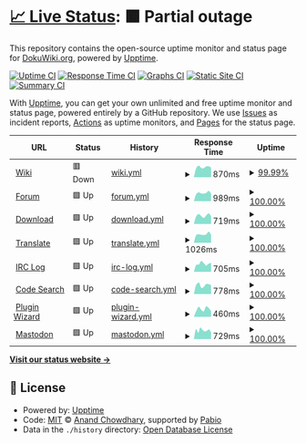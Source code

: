 # [📈 Live Status](https://dokuwiki.github.io/status): <!--live status--> **🟧 Partial outage**

This repository contains the open-source uptime monitor and status page for [DokuWiki.org](https://www.dokuwiki.org), powered by [Upptime](https://github.com/upptime/upptime).

[![Uptime CI](https://github.com/dokuwiki/status/workflows/Uptime%20CI/badge.svg)](https://github.com/dokuwiki/status/actions?query=workflow%3A%22Uptime+CI%22)
[![Response Time CI](https://github.com/dokuwiki/status/workflows/Response%20Time%20CI/badge.svg)](https://github.com/dokuwiki/status/actions?query=workflow%3A%22Response+Time+CI%22)
[![Graphs CI](https://github.com/dokuwiki/status/workflows/Graphs%20CI/badge.svg)](https://github.com/dokuwiki/status/actions?query=workflow%3A%22Graphs+CI%22)
[![Static Site CI](https://github.com/dokuwiki/status/workflows/Static%20Site%20CI/badge.svg)](https://github.com/dokuwiki/status/actions?query=workflow%3A%22Static+Site+CI%22)
[![Summary CI](https://github.com/dokuwiki/status/workflows/Summary%20CI/badge.svg)](https://github.com/dokuwiki/status/actions?query=workflow%3A%22Summary+CI%22)

With [Upptime](https://upptime.js.org), you can get your own unlimited and free uptime monitor and status page, powered entirely by a GitHub repository. We use [Issues](https://github.com/dokuwiki/status/issues) as incident reports, [Actions](https://github.com/dokuwiki/status/actions) as uptime monitors, and [Pages](https://dokuwiki.github.io/status) for the status page.

<!--start: status pages-->
<!-- This summary is generated by Upptime (https://github.com/upptime/upptime) -->
<!-- Do not edit this manually, your changes will be overwritten -->
<!-- prettier-ignore -->
| URL | Status | History | Response Time | Uptime |
| --- | ------ | ------- | ------------- | ------ |
| <img alt="" src="https://icons.duckduckgo.com/ip3/www.dokuwiki.org.ico" height="13"> [Wiki](https://www.dokuwiki.org) | 🟥 Down | [wiki.yml](https://github.com/dokuwiki/status/commits/HEAD/history/wiki.yml) | <details><summary><img alt="Response time graph" src="./graphs/wiki/response-time-week.png" height="20"> 870ms</summary><br><a href="https://status.dokuwiki.org/history/wiki"><img alt="Response time 1329" src="https://img.shields.io/endpoint?url=https%3A%2F%2Fraw.githubusercontent.com%2Fdokuwiki%2Fstatus%2FHEAD%2Fapi%2Fwiki%2Fresponse-time.json"></a><br><a href="https://status.dokuwiki.org/history/wiki"><img alt="24-hour response time 830" src="https://img.shields.io/endpoint?url=https%3A%2F%2Fraw.githubusercontent.com%2Fdokuwiki%2Fstatus%2FHEAD%2Fapi%2Fwiki%2Fresponse-time-day.json"></a><br><a href="https://status.dokuwiki.org/history/wiki"><img alt="7-day response time 870" src="https://img.shields.io/endpoint?url=https%3A%2F%2Fraw.githubusercontent.com%2Fdokuwiki%2Fstatus%2FHEAD%2Fapi%2Fwiki%2Fresponse-time-week.json"></a><br><a href="https://status.dokuwiki.org/history/wiki"><img alt="30-day response time 1153" src="https://img.shields.io/endpoint?url=https%3A%2F%2Fraw.githubusercontent.com%2Fdokuwiki%2Fstatus%2FHEAD%2Fapi%2Fwiki%2Fresponse-time-month.json"></a><br><a href="https://status.dokuwiki.org/history/wiki"><img alt="1-year response time 1329" src="https://img.shields.io/endpoint?url=https%3A%2F%2Fraw.githubusercontent.com%2Fdokuwiki%2Fstatus%2FHEAD%2Fapi%2Fwiki%2Fresponse-time-year.json"></a></details> | <details><summary><a href="https://status.dokuwiki.org/history/wiki">99.99%</a></summary><a href="https://status.dokuwiki.org/history/wiki"><img alt="All-time uptime 99.90%" src="https://img.shields.io/endpoint?url=https%3A%2F%2Fraw.githubusercontent.com%2Fdokuwiki%2Fstatus%2FHEAD%2Fapi%2Fwiki%2Fuptime.json"></a><br><a href="https://status.dokuwiki.org/history/wiki"><img alt="24-hour uptime 99.94%" src="https://img.shields.io/endpoint?url=https%3A%2F%2Fraw.githubusercontent.com%2Fdokuwiki%2Fstatus%2FHEAD%2Fapi%2Fwiki%2Fuptime-day.json"></a><br><a href="https://status.dokuwiki.org/history/wiki"><img alt="7-day uptime 99.99%" src="https://img.shields.io/endpoint?url=https%3A%2F%2Fraw.githubusercontent.com%2Fdokuwiki%2Fstatus%2FHEAD%2Fapi%2Fwiki%2Fuptime-week.json"></a><br><a href="https://status.dokuwiki.org/history/wiki"><img alt="30-day uptime 100.00%" src="https://img.shields.io/endpoint?url=https%3A%2F%2Fraw.githubusercontent.com%2Fdokuwiki%2Fstatus%2FHEAD%2Fapi%2Fwiki%2Fuptime-month.json"></a><br><a href="https://status.dokuwiki.org/history/wiki"><img alt="1-year uptime 99.90%" src="https://img.shields.io/endpoint?url=https%3A%2F%2Fraw.githubusercontent.com%2Fdokuwiki%2Fstatus%2FHEAD%2Fapi%2Fwiki%2Fuptime-year.json"></a></details>
| <img alt="" src="https://icons.duckduckgo.com/ip3/forum.dokuwiki.org.ico" height="13"> [Forum](https://forum.dokuwiki.org) | 🟩 Up | [forum.yml](https://github.com/dokuwiki/status/commits/HEAD/history/forum.yml) | <details><summary><img alt="Response time graph" src="./graphs/forum/response-time-week.png" height="20"> 989ms</summary><br><a href="https://status.dokuwiki.org/history/forum"><img alt="Response time 1318" src="https://img.shields.io/endpoint?url=https%3A%2F%2Fraw.githubusercontent.com%2Fdokuwiki%2Fstatus%2FHEAD%2Fapi%2Fforum%2Fresponse-time.json"></a><br><a href="https://status.dokuwiki.org/history/forum"><img alt="24-hour response time 916" src="https://img.shields.io/endpoint?url=https%3A%2F%2Fraw.githubusercontent.com%2Fdokuwiki%2Fstatus%2FHEAD%2Fapi%2Fforum%2Fresponse-time-day.json"></a><br><a href="https://status.dokuwiki.org/history/forum"><img alt="7-day response time 989" src="https://img.shields.io/endpoint?url=https%3A%2F%2Fraw.githubusercontent.com%2Fdokuwiki%2Fstatus%2FHEAD%2Fapi%2Fforum%2Fresponse-time-week.json"></a><br><a href="https://status.dokuwiki.org/history/forum"><img alt="30-day response time 1095" src="https://img.shields.io/endpoint?url=https%3A%2F%2Fraw.githubusercontent.com%2Fdokuwiki%2Fstatus%2FHEAD%2Fapi%2Fforum%2Fresponse-time-month.json"></a><br><a href="https://status.dokuwiki.org/history/forum"><img alt="1-year response time 1318" src="https://img.shields.io/endpoint?url=https%3A%2F%2Fraw.githubusercontent.com%2Fdokuwiki%2Fstatus%2FHEAD%2Fapi%2Fforum%2Fresponse-time-year.json"></a></details> | <details><summary><a href="https://status.dokuwiki.org/history/forum">100.00%</a></summary><a href="https://status.dokuwiki.org/history/forum"><img alt="All-time uptime 99.92%" src="https://img.shields.io/endpoint?url=https%3A%2F%2Fraw.githubusercontent.com%2Fdokuwiki%2Fstatus%2FHEAD%2Fapi%2Fforum%2Fuptime.json"></a><br><a href="https://status.dokuwiki.org/history/forum"><img alt="24-hour uptime 100.00%" src="https://img.shields.io/endpoint?url=https%3A%2F%2Fraw.githubusercontent.com%2Fdokuwiki%2Fstatus%2FHEAD%2Fapi%2Fforum%2Fuptime-day.json"></a><br><a href="https://status.dokuwiki.org/history/forum"><img alt="7-day uptime 100.00%" src="https://img.shields.io/endpoint?url=https%3A%2F%2Fraw.githubusercontent.com%2Fdokuwiki%2Fstatus%2FHEAD%2Fapi%2Fforum%2Fuptime-week.json"></a><br><a href="https://status.dokuwiki.org/history/forum"><img alt="30-day uptime 100.00%" src="https://img.shields.io/endpoint?url=https%3A%2F%2Fraw.githubusercontent.com%2Fdokuwiki%2Fstatus%2FHEAD%2Fapi%2Fforum%2Fuptime-month.json"></a><br><a href="https://status.dokuwiki.org/history/forum"><img alt="1-year uptime 99.92%" src="https://img.shields.io/endpoint?url=https%3A%2F%2Fraw.githubusercontent.com%2Fdokuwiki%2Fstatus%2FHEAD%2Fapi%2Fforum%2Fuptime-year.json"></a></details>
| <img alt="" src="https://icons.duckduckgo.com/ip3/download.dokuwiki.org.ico" height="13"> [Download](https://download.dokuwiki.org) | 🟩 Up | [download.yml](https://github.com/dokuwiki/status/commits/HEAD/history/download.yml) | <details><summary><img alt="Response time graph" src="./graphs/download/response-time-week.png" height="20"> 719ms</summary><br><a href="https://status.dokuwiki.org/history/download"><img alt="Response time 937" src="https://img.shields.io/endpoint?url=https%3A%2F%2Fraw.githubusercontent.com%2Fdokuwiki%2Fstatus%2FHEAD%2Fapi%2Fdownload%2Fresponse-time.json"></a><br><a href="https://status.dokuwiki.org/history/download"><img alt="24-hour response time 664" src="https://img.shields.io/endpoint?url=https%3A%2F%2Fraw.githubusercontent.com%2Fdokuwiki%2Fstatus%2FHEAD%2Fapi%2Fdownload%2Fresponse-time-day.json"></a><br><a href="https://status.dokuwiki.org/history/download"><img alt="7-day response time 719" src="https://img.shields.io/endpoint?url=https%3A%2F%2Fraw.githubusercontent.com%2Fdokuwiki%2Fstatus%2FHEAD%2Fapi%2Fdownload%2Fresponse-time-week.json"></a><br><a href="https://status.dokuwiki.org/history/download"><img alt="30-day response time 748" src="https://img.shields.io/endpoint?url=https%3A%2F%2Fraw.githubusercontent.com%2Fdokuwiki%2Fstatus%2FHEAD%2Fapi%2Fdownload%2Fresponse-time-month.json"></a><br><a href="https://status.dokuwiki.org/history/download"><img alt="1-year response time 937" src="https://img.shields.io/endpoint?url=https%3A%2F%2Fraw.githubusercontent.com%2Fdokuwiki%2Fstatus%2FHEAD%2Fapi%2Fdownload%2Fresponse-time-year.json"></a></details> | <details><summary><a href="https://status.dokuwiki.org/history/download">100.00%</a></summary><a href="https://status.dokuwiki.org/history/download"><img alt="All-time uptime 99.96%" src="https://img.shields.io/endpoint?url=https%3A%2F%2Fraw.githubusercontent.com%2Fdokuwiki%2Fstatus%2FHEAD%2Fapi%2Fdownload%2Fuptime.json"></a><br><a href="https://status.dokuwiki.org/history/download"><img alt="24-hour uptime 100.00%" src="https://img.shields.io/endpoint?url=https%3A%2F%2Fraw.githubusercontent.com%2Fdokuwiki%2Fstatus%2FHEAD%2Fapi%2Fdownload%2Fuptime-day.json"></a><br><a href="https://status.dokuwiki.org/history/download"><img alt="7-day uptime 100.00%" src="https://img.shields.io/endpoint?url=https%3A%2F%2Fraw.githubusercontent.com%2Fdokuwiki%2Fstatus%2FHEAD%2Fapi%2Fdownload%2Fuptime-week.json"></a><br><a href="https://status.dokuwiki.org/history/download"><img alt="30-day uptime 100.00%" src="https://img.shields.io/endpoint?url=https%3A%2F%2Fraw.githubusercontent.com%2Fdokuwiki%2Fstatus%2FHEAD%2Fapi%2Fdownload%2Fuptime-month.json"></a><br><a href="https://status.dokuwiki.org/history/download"><img alt="1-year uptime 99.96%" src="https://img.shields.io/endpoint?url=https%3A%2F%2Fraw.githubusercontent.com%2Fdokuwiki%2Fstatus%2FHEAD%2Fapi%2Fdownload%2Fuptime-year.json"></a></details>
| <img alt="" src="https://icons.duckduckgo.com/ip3/translate.dokuwiki.org.ico" height="13"> [Translate](https://translate.dokuwiki.org) | 🟩 Up | [translate.yml](https://github.com/dokuwiki/status/commits/HEAD/history/translate.yml) | <details><summary><img alt="Response time graph" src="./graphs/translate/response-time-week.png" height="20"> 1026ms</summary><br><a href="https://status.dokuwiki.org/history/translate"><img alt="Response time 1099" src="https://img.shields.io/endpoint?url=https%3A%2F%2Fraw.githubusercontent.com%2Fdokuwiki%2Fstatus%2FHEAD%2Fapi%2Ftranslate%2Fresponse-time.json"></a><br><a href="https://status.dokuwiki.org/history/translate"><img alt="24-hour response time 966" src="https://img.shields.io/endpoint?url=https%3A%2F%2Fraw.githubusercontent.com%2Fdokuwiki%2Fstatus%2FHEAD%2Fapi%2Ftranslate%2Fresponse-time-day.json"></a><br><a href="https://status.dokuwiki.org/history/translate"><img alt="7-day response time 1026" src="https://img.shields.io/endpoint?url=https%3A%2F%2Fraw.githubusercontent.com%2Fdokuwiki%2Fstatus%2FHEAD%2Fapi%2Ftranslate%2Fresponse-time-week.json"></a><br><a href="https://status.dokuwiki.org/history/translate"><img alt="30-day response time 1048" src="https://img.shields.io/endpoint?url=https%3A%2F%2Fraw.githubusercontent.com%2Fdokuwiki%2Fstatus%2FHEAD%2Fapi%2Ftranslate%2Fresponse-time-month.json"></a><br><a href="https://status.dokuwiki.org/history/translate"><img alt="1-year response time 1099" src="https://img.shields.io/endpoint?url=https%3A%2F%2Fraw.githubusercontent.com%2Fdokuwiki%2Fstatus%2FHEAD%2Fapi%2Ftranslate%2Fresponse-time-year.json"></a></details> | <details><summary><a href="https://status.dokuwiki.org/history/translate">100.00%</a></summary><a href="https://status.dokuwiki.org/history/translate"><img alt="All-time uptime 99.84%" src="https://img.shields.io/endpoint?url=https%3A%2F%2Fraw.githubusercontent.com%2Fdokuwiki%2Fstatus%2FHEAD%2Fapi%2Ftranslate%2Fuptime.json"></a><br><a href="https://status.dokuwiki.org/history/translate"><img alt="24-hour uptime 100.00%" src="https://img.shields.io/endpoint?url=https%3A%2F%2Fraw.githubusercontent.com%2Fdokuwiki%2Fstatus%2FHEAD%2Fapi%2Ftranslate%2Fuptime-day.json"></a><br><a href="https://status.dokuwiki.org/history/translate"><img alt="7-day uptime 100.00%" src="https://img.shields.io/endpoint?url=https%3A%2F%2Fraw.githubusercontent.com%2Fdokuwiki%2Fstatus%2FHEAD%2Fapi%2Ftranslate%2Fuptime-week.json"></a><br><a href="https://status.dokuwiki.org/history/translate"><img alt="30-day uptime 100.00%" src="https://img.shields.io/endpoint?url=https%3A%2F%2Fraw.githubusercontent.com%2Fdokuwiki%2Fstatus%2FHEAD%2Fapi%2Ftranslate%2Fuptime-month.json"></a><br><a href="https://status.dokuwiki.org/history/translate"><img alt="1-year uptime 99.84%" src="https://img.shields.io/endpoint?url=https%3A%2F%2Fraw.githubusercontent.com%2Fdokuwiki%2Fstatus%2FHEAD%2Fapi%2Ftranslate%2Fuptime-year.json"></a></details>
| <img alt="" src="https://icons.duckduckgo.com/ip3/irc.dokuwiki.org.ico" height="13"> [IRC Log](https://irc.dokuwiki.org/) | 🟩 Up | [irc-log.yml](https://github.com/dokuwiki/status/commits/HEAD/history/irc-log.yml) | <details><summary><img alt="Response time graph" src="./graphs/irc-log/response-time-week.png" height="20"> 705ms</summary><br><a href="https://status.dokuwiki.org/history/irc-log"><img alt="Response time 771" src="https://img.shields.io/endpoint?url=https%3A%2F%2Fraw.githubusercontent.com%2Fdokuwiki%2Fstatus%2FHEAD%2Fapi%2Firc-log%2Fresponse-time.json"></a><br><a href="https://status.dokuwiki.org/history/irc-log"><img alt="24-hour response time 781" src="https://img.shields.io/endpoint?url=https%3A%2F%2Fraw.githubusercontent.com%2Fdokuwiki%2Fstatus%2FHEAD%2Fapi%2Firc-log%2Fresponse-time-day.json"></a><br><a href="https://status.dokuwiki.org/history/irc-log"><img alt="7-day response time 705" src="https://img.shields.io/endpoint?url=https%3A%2F%2Fraw.githubusercontent.com%2Fdokuwiki%2Fstatus%2FHEAD%2Fapi%2Firc-log%2Fresponse-time-week.json"></a><br><a href="https://status.dokuwiki.org/history/irc-log"><img alt="30-day response time 788" src="https://img.shields.io/endpoint?url=https%3A%2F%2Fraw.githubusercontent.com%2Fdokuwiki%2Fstatus%2FHEAD%2Fapi%2Firc-log%2Fresponse-time-month.json"></a><br><a href="https://status.dokuwiki.org/history/irc-log"><img alt="1-year response time 771" src="https://img.shields.io/endpoint?url=https%3A%2F%2Fraw.githubusercontent.com%2Fdokuwiki%2Fstatus%2FHEAD%2Fapi%2Firc-log%2Fresponse-time-year.json"></a></details> | <details><summary><a href="https://status.dokuwiki.org/history/irc-log">100.00%</a></summary><a href="https://status.dokuwiki.org/history/irc-log"><img alt="All-time uptime 100.00%" src="https://img.shields.io/endpoint?url=https%3A%2F%2Fraw.githubusercontent.com%2Fdokuwiki%2Fstatus%2FHEAD%2Fapi%2Firc-log%2Fuptime.json"></a><br><a href="https://status.dokuwiki.org/history/irc-log"><img alt="24-hour uptime 100.00%" src="https://img.shields.io/endpoint?url=https%3A%2F%2Fraw.githubusercontent.com%2Fdokuwiki%2Fstatus%2FHEAD%2Fapi%2Firc-log%2Fuptime-day.json"></a><br><a href="https://status.dokuwiki.org/history/irc-log"><img alt="7-day uptime 100.00%" src="https://img.shields.io/endpoint?url=https%3A%2F%2Fraw.githubusercontent.com%2Fdokuwiki%2Fstatus%2FHEAD%2Fapi%2Firc-log%2Fuptime-week.json"></a><br><a href="https://status.dokuwiki.org/history/irc-log"><img alt="30-day uptime 100.00%" src="https://img.shields.io/endpoint?url=https%3A%2F%2Fraw.githubusercontent.com%2Fdokuwiki%2Fstatus%2FHEAD%2Fapi%2Firc-log%2Fuptime-month.json"></a><br><a href="https://status.dokuwiki.org/history/irc-log"><img alt="1-year uptime 100.00%" src="https://img.shields.io/endpoint?url=https%3A%2F%2Fraw.githubusercontent.com%2Fdokuwiki%2Fstatus%2FHEAD%2Fapi%2Firc-log%2Fuptime-year.json"></a></details>
| <img alt="" src="https://icons.duckduckgo.com/ip3/codesearch.dokuwiki.org.ico" height="13"> [Code Search](https://codesearch.dokuwiki.org/) | 🟩 Up | [code-search.yml](https://github.com/dokuwiki/status/commits/HEAD/history/code-search.yml) | <details><summary><img alt="Response time graph" src="./graphs/code-search/response-time-week.png" height="20"> 778ms</summary><br><a href="https://status.dokuwiki.org/history/code-search"><img alt="Response time 928" src="https://img.shields.io/endpoint?url=https%3A%2F%2Fraw.githubusercontent.com%2Fdokuwiki%2Fstatus%2FHEAD%2Fapi%2Fcode-search%2Fresponse-time.json"></a><br><a href="https://status.dokuwiki.org/history/code-search"><img alt="24-hour response time 781" src="https://img.shields.io/endpoint?url=https%3A%2F%2Fraw.githubusercontent.com%2Fdokuwiki%2Fstatus%2FHEAD%2Fapi%2Fcode-search%2Fresponse-time-day.json"></a><br><a href="https://status.dokuwiki.org/history/code-search"><img alt="7-day response time 778" src="https://img.shields.io/endpoint?url=https%3A%2F%2Fraw.githubusercontent.com%2Fdokuwiki%2Fstatus%2FHEAD%2Fapi%2Fcode-search%2Fresponse-time-week.json"></a><br><a href="https://status.dokuwiki.org/history/code-search"><img alt="30-day response time 832" src="https://img.shields.io/endpoint?url=https%3A%2F%2Fraw.githubusercontent.com%2Fdokuwiki%2Fstatus%2FHEAD%2Fapi%2Fcode-search%2Fresponse-time-month.json"></a><br><a href="https://status.dokuwiki.org/history/code-search"><img alt="1-year response time 928" src="https://img.shields.io/endpoint?url=https%3A%2F%2Fraw.githubusercontent.com%2Fdokuwiki%2Fstatus%2FHEAD%2Fapi%2Fcode-search%2Fresponse-time-year.json"></a></details> | <details><summary><a href="https://status.dokuwiki.org/history/code-search">100.00%</a></summary><a href="https://status.dokuwiki.org/history/code-search"><img alt="All-time uptime 99.93%" src="https://img.shields.io/endpoint?url=https%3A%2F%2Fraw.githubusercontent.com%2Fdokuwiki%2Fstatus%2FHEAD%2Fapi%2Fcode-search%2Fuptime.json"></a><br><a href="https://status.dokuwiki.org/history/code-search"><img alt="24-hour uptime 100.00%" src="https://img.shields.io/endpoint?url=https%3A%2F%2Fraw.githubusercontent.com%2Fdokuwiki%2Fstatus%2FHEAD%2Fapi%2Fcode-search%2Fuptime-day.json"></a><br><a href="https://status.dokuwiki.org/history/code-search"><img alt="7-day uptime 100.00%" src="https://img.shields.io/endpoint?url=https%3A%2F%2Fraw.githubusercontent.com%2Fdokuwiki%2Fstatus%2FHEAD%2Fapi%2Fcode-search%2Fuptime-week.json"></a><br><a href="https://status.dokuwiki.org/history/code-search"><img alt="30-day uptime 100.00%" src="https://img.shields.io/endpoint?url=https%3A%2F%2Fraw.githubusercontent.com%2Fdokuwiki%2Fstatus%2FHEAD%2Fapi%2Fcode-search%2Fuptime-month.json"></a><br><a href="https://status.dokuwiki.org/history/code-search"><img alt="1-year uptime 99.93%" src="https://img.shields.io/endpoint?url=https%3A%2F%2Fraw.githubusercontent.com%2Fdokuwiki%2Fstatus%2FHEAD%2Fapi%2Fcode-search%2Fuptime-year.json"></a></details>
| <img alt="" src="https://icons.duckduckgo.com/ip3/pluginwiz.dokuwiki.org.ico" height="13"> [Plugin Wizard](https://pluginwiz.dokuwiki.org/) | 🟩 Up | [plugin-wizard.yml](https://github.com/dokuwiki/status/commits/HEAD/history/plugin-wizard.yml) | <details><summary><img alt="Response time graph" src="./graphs/plugin-wizard/response-time-week.png" height="20"> 460ms</summary><br><a href="https://status.dokuwiki.org/history/plugin-wizard"><img alt="Response time 558" src="https://img.shields.io/endpoint?url=https%3A%2F%2Fraw.githubusercontent.com%2Fdokuwiki%2Fstatus%2FHEAD%2Fapi%2Fplugin-wizard%2Fresponse-time.json"></a><br><a href="https://status.dokuwiki.org/history/plugin-wizard"><img alt="24-hour response time 342" src="https://img.shields.io/endpoint?url=https%3A%2F%2Fraw.githubusercontent.com%2Fdokuwiki%2Fstatus%2FHEAD%2Fapi%2Fplugin-wizard%2Fresponse-time-day.json"></a><br><a href="https://status.dokuwiki.org/history/plugin-wizard"><img alt="7-day response time 460" src="https://img.shields.io/endpoint?url=https%3A%2F%2Fraw.githubusercontent.com%2Fdokuwiki%2Fstatus%2FHEAD%2Fapi%2Fplugin-wizard%2Fresponse-time-week.json"></a><br><a href="https://status.dokuwiki.org/history/plugin-wizard"><img alt="30-day response time 544" src="https://img.shields.io/endpoint?url=https%3A%2F%2Fraw.githubusercontent.com%2Fdokuwiki%2Fstatus%2FHEAD%2Fapi%2Fplugin-wizard%2Fresponse-time-month.json"></a><br><a href="https://status.dokuwiki.org/history/plugin-wizard"><img alt="1-year response time 558" src="https://img.shields.io/endpoint?url=https%3A%2F%2Fraw.githubusercontent.com%2Fdokuwiki%2Fstatus%2FHEAD%2Fapi%2Fplugin-wizard%2Fresponse-time-year.json"></a></details> | <details><summary><a href="https://status.dokuwiki.org/history/plugin-wizard">100.00%</a></summary><a href="https://status.dokuwiki.org/history/plugin-wizard"><img alt="All-time uptime 100.00%" src="https://img.shields.io/endpoint?url=https%3A%2F%2Fraw.githubusercontent.com%2Fdokuwiki%2Fstatus%2FHEAD%2Fapi%2Fplugin-wizard%2Fuptime.json"></a><br><a href="https://status.dokuwiki.org/history/plugin-wizard"><img alt="24-hour uptime 100.00%" src="https://img.shields.io/endpoint?url=https%3A%2F%2Fraw.githubusercontent.com%2Fdokuwiki%2Fstatus%2FHEAD%2Fapi%2Fplugin-wizard%2Fuptime-day.json"></a><br><a href="https://status.dokuwiki.org/history/plugin-wizard"><img alt="7-day uptime 100.00%" src="https://img.shields.io/endpoint?url=https%3A%2F%2Fraw.githubusercontent.com%2Fdokuwiki%2Fstatus%2FHEAD%2Fapi%2Fplugin-wizard%2Fuptime-week.json"></a><br><a href="https://status.dokuwiki.org/history/plugin-wizard"><img alt="30-day uptime 100.00%" src="https://img.shields.io/endpoint?url=https%3A%2F%2Fraw.githubusercontent.com%2Fdokuwiki%2Fstatus%2FHEAD%2Fapi%2Fplugin-wizard%2Fuptime-month.json"></a><br><a href="https://status.dokuwiki.org/history/plugin-wizard"><img alt="1-year uptime 100.00%" src="https://img.shields.io/endpoint?url=https%3A%2F%2Fraw.githubusercontent.com%2Fdokuwiki%2Fstatus%2FHEAD%2Fapi%2Fplugin-wizard%2Fuptime-year.json"></a></details>
| <img alt="" src="https://icons.duckduckgo.com/ip3/phpc.social.ico" height="13"> [Mastodon](https://phpc.social/@dokuwiki) | 🟩 Up | [mastodon.yml](https://github.com/dokuwiki/status/commits/HEAD/history/mastodon.yml) | <details><summary><img alt="Response time graph" src="./graphs/mastodon/response-time-week.png" height="20"> 729ms</summary><br><a href="https://status.dokuwiki.org/history/mastodon"><img alt="Response time 746" src="https://img.shields.io/endpoint?url=https%3A%2F%2Fraw.githubusercontent.com%2Fdokuwiki%2Fstatus%2FHEAD%2Fapi%2Fmastodon%2Fresponse-time.json"></a><br><a href="https://status.dokuwiki.org/history/mastodon"><img alt="24-hour response time 580" src="https://img.shields.io/endpoint?url=https%3A%2F%2Fraw.githubusercontent.com%2Fdokuwiki%2Fstatus%2FHEAD%2Fapi%2Fmastodon%2Fresponse-time-day.json"></a><br><a href="https://status.dokuwiki.org/history/mastodon"><img alt="7-day response time 729" src="https://img.shields.io/endpoint?url=https%3A%2F%2Fraw.githubusercontent.com%2Fdokuwiki%2Fstatus%2FHEAD%2Fapi%2Fmastodon%2Fresponse-time-week.json"></a><br><a href="https://status.dokuwiki.org/history/mastodon"><img alt="30-day response time 770" src="https://img.shields.io/endpoint?url=https%3A%2F%2Fraw.githubusercontent.com%2Fdokuwiki%2Fstatus%2FHEAD%2Fapi%2Fmastodon%2Fresponse-time-month.json"></a><br><a href="https://status.dokuwiki.org/history/mastodon"><img alt="1-year response time 746" src="https://img.shields.io/endpoint?url=https%3A%2F%2Fraw.githubusercontent.com%2Fdokuwiki%2Fstatus%2FHEAD%2Fapi%2Fmastodon%2Fresponse-time-year.json"></a></details> | <details><summary><a href="https://status.dokuwiki.org/history/mastodon">100.00%</a></summary><a href="https://status.dokuwiki.org/history/mastodon"><img alt="All-time uptime 99.90%" src="https://img.shields.io/endpoint?url=https%3A%2F%2Fraw.githubusercontent.com%2Fdokuwiki%2Fstatus%2FHEAD%2Fapi%2Fmastodon%2Fuptime.json"></a><br><a href="https://status.dokuwiki.org/history/mastodon"><img alt="24-hour uptime 100.00%" src="https://img.shields.io/endpoint?url=https%3A%2F%2Fraw.githubusercontent.com%2Fdokuwiki%2Fstatus%2FHEAD%2Fapi%2Fmastodon%2Fuptime-day.json"></a><br><a href="https://status.dokuwiki.org/history/mastodon"><img alt="7-day uptime 100.00%" src="https://img.shields.io/endpoint?url=https%3A%2F%2Fraw.githubusercontent.com%2Fdokuwiki%2Fstatus%2FHEAD%2Fapi%2Fmastodon%2Fuptime-week.json"></a><br><a href="https://status.dokuwiki.org/history/mastodon"><img alt="30-day uptime 99.96%" src="https://img.shields.io/endpoint?url=https%3A%2F%2Fraw.githubusercontent.com%2Fdokuwiki%2Fstatus%2FHEAD%2Fapi%2Fmastodon%2Fuptime-month.json"></a><br><a href="https://status.dokuwiki.org/history/mastodon"><img alt="1-year uptime 99.90%" src="https://img.shields.io/endpoint?url=https%3A%2F%2Fraw.githubusercontent.com%2Fdokuwiki%2Fstatus%2FHEAD%2Fapi%2Fmastodon%2Fuptime-year.json"></a></details>

<!--end: status pages-->

[**Visit our status website →**](https://dokuwiki.github.io/status)

## 📄 License

- Powered by: [Upptime](https://github.com/upptime/upptime)
- Code: [MIT](./LICENSE) © [Anand Chowdhary](https://anandchowdhary.com), supported by [Pabio](https://pabio.com)
- Data in the `./history` directory: [Open Database License](https://opendatacommons.org/licenses/odbl/1-0/)
